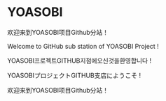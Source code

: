 # YOASOBI
欢迎来到YOASOBI项目Github分站！

Welcome to GitHub sub station of YOASOBI Project !

YOASOBI프로젝트GITHUB지점에오신것을환영합니다 !

YOASOBIプロジェクトGITHUB支店にようこそ !

欢迎来到YOASOBI项目Github分站！
